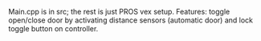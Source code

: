 Main.cpp is in src; the rest is just PROS vex setup. Features: toggle open/close door by activating distance sensors (automatic door) and lock toggle button on controller.
